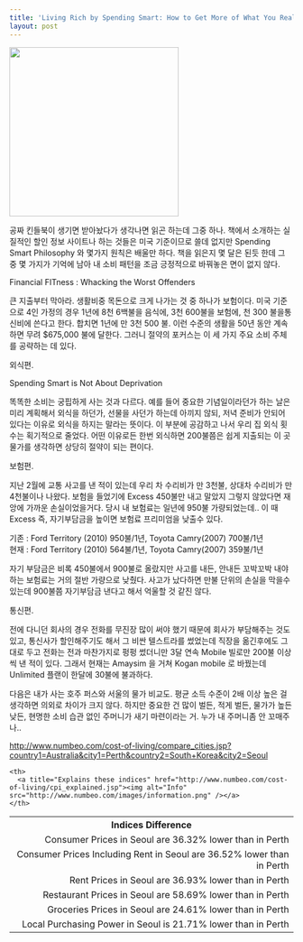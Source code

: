 ```yaml
---
title: 'Living Rich by Spending Smart: How to Get More of What You Really Want'
layout: post
---
```

<img class="aligncenter" alt="" src="http://ecx.images-amazon.com/images/I/61rL37KaAjL._BO2,204,203,200_PIsitb-sticker-arrow-click,TopRight,35,-76_AA278_PIkin4,BottomRight,-64,22_AA300_SH20_OU01_.jpg" width="300" height="300" />

공짜 킨들북이 생기면 받아놨다가 생각나면 읽곤 하는데 그중 하나. 책에서 소개하는 실질적인 할인 정보 사이트나 하는 것들은 미국 기준이므로 쓸데 없지만 Spending Smart Philosophy 와 몇가지 원칙은 배울만 하다. 책을 읽은지 몇 달은 된듯 한데 그 중 몇 가지가 기억에 남아 내 소비 패턴을 조금 긍정적으로 바꿔놓은 면이 없지 않다.

Financial FITness : Whacking the Worst Offenders

큰 지출부터 막아라. 생활비중 목돈으로 크게 나가는 것 중 하나가 보험이다. 미국 기준으로 4인 가정의 경우 1년에 8천 6백불을 음식에, 3천 600불을 보험에, 천 300 불을통신비에 쓴다고 한다. 합치면 1년에 만 3천 500 불. 이런 수준의 생활을 50년 동안 계속하면 무려 $675,000 불에 달한다. 그러니 절약의 포커스는 이 세 가지 주요 소비 주체를 공략하는 데 있다.

외식편.

Spending Smart is Not About Deprivation

똑똑한 소비는 궁핍하게 사는 것과 다르다. 예를 들어 중요한 기념일이라던가 하는 날은 미리 계획해서 외식을 하던가, 선물을 사던가 하는데 아끼지 않되, 저녁 준비가 안되어 있다는 이유로 외식을 하지는 말라는 뜻이다. 이 부분에 공감하고 나서 우리 집 외식 횟수는 획기적으로 줄었다. 어떤 이유로든 한번 외식하면 200불쯤은 쉽게 지출되는 이 곳 물가를 생각하면 상당히 절약이 되는 편이다.

보험편.

지난 2월에 교통 사고를 낸 적이 있는데 우리 차 수리비가 만 3천불, 상대차 수리비가 만 4천불이나 나왔다. 보험을 들었기에 Excess 450불만 내고 말았지 그렇지 않았다면 재앙에 가까운 손실이었을거다. 당시 내 보험료는 일년에 950불 가량되었는데.. 이 때 Excess 즉, 자기부담금을 높이면 보험료 프리미엄을 낮출수 있다.

기존 : Ford Territory (2010) 950불/1년, Toyota Camry(2007) 700불/1년  
현재 : Ford Territory (2010) 564불/1년, Toyota Camry(2007) 359불/1년

자기 부담금은 비록 450불에서 900불로 올랐지만 사고를 내든, 안내든 꼬박꼬박 내야 하는 보험료는 거의 절반 가량으로 낮췄다. 사고가 났다하면 만불 단위의 손실을 막을수 있는데 900불쯤 자기부담금 낸다고 해서 억울할 것 같진 않다.

통신편.

전에 다니던 회사의 경우 전화를 무진장 많이 써야 했기 때문에 회사가 부담해주는 것도 있고, 통신사가 할인해주기도 해서 그 비싼 텔스트라를 썼었는데 직장을 옮긴후에도 그대로 두고 전화는 전과 마찬가지로 펑펑 썼더니만 3달 연속 Mobile 빌로만 200불 이상씩 낸 적이 있다. 그래서 현재는 Amaysim 을 거쳐 Kogan mobile 로 바꿨는데 Unlimited 플랜이 한달에 30불에 불과하다.

다음은 내가 사는 호주 퍼스와 서울의 물가 비교도. 평균 소득 수준이 2배 이상 높은 걸 생각하면 의외로 차이가 크지 않다. 하지만 중요한 건 많이 벌든, 적게 벌든, 물가가 높든 낮든, 현명한 소비 습관 없인 주머니가 새기 마련이라는 거. 누가 내 주머니좀 안 꼬매주나..

<http://www.numbeo.com/cost-of-living/compare_cities.jsp?country1=Australia&city1=Perth&country2=South+Korea&city2=Seoul>

<table>
  <tr>
    <th>
      Indices Difference
    </th>
    
    <th>
      <a title="Explains these indices" href="http://www.numbeo.com/cost-of-living/cpi_explained.jsp"><img alt="Info" src="http://www.numbeo.com/images/information.png" /></a>
    </th>
  </tr>
  
  <tr>
    <td colspan="2" align="right">
      Consumer Prices in Seoul are 36.32% lower than in Perth
    </td>
  </tr>
  
  <tr>
    <td colspan="2" align="right">
      Consumer Prices Including Rent in Seoul are 36.52% lower than in Perth
    </td>
  </tr>
  
  <tr>
    <td colspan="2" align="right">
      Rent Prices in Seoul are 36.93% lower than in Perth
    </td>
  </tr>
  
  <tr>
    <td colspan="2" align="right">
      Restaurant Prices in Seoul are 58.69% lower than in Perth
    </td>
  </tr>
  
  <tr>
    <td colspan="2" align="right">
      Groceries Prices in Seoul are 24.61% lower than in Perth
    </td>
  </tr>
  
  <tr>
    <td colspan="2" align="right">
      Local Purchasing Power in Seoul is 21.71% lower than in Perth
    </td>
  </tr>
</table>

&nbsp;